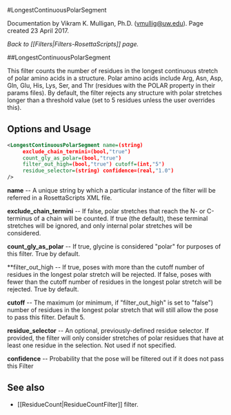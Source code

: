 #LongestContinuousPolarSegment

Documentation by Vikram K. Mulligan, Ph.D. (vmullig@uw.edu).  Page created 23 April 2017.

*Back to [[Filters|Filters-RosettaScripts]] page.*

##LongestContinuousPolarSegment

This filter counts the number of residues in the longest continuous stretch of polar amino acids in a structure.  Polar amino acids include Arg, Asn, Asp, Gln, Glu, His, Lys, Ser, and Thr (residues with the POLAR property in their params files).  By default, the filter rejects any structure with polar stretches longer than a threshold value (set to 5 residues unless the user overrides this).

## Options and Usage

```xml
<LongestContinuousPolarSegment name=(string)
     exclude_chain_termini=(bool,"true")
     count_gly_as_polar=(bool,"true")
     filter_out_high=(bool,"true") cutoff=(int,"5")
     residue_selector=(string) confidence=(real,"1.0")
/>
```

**name** -- A unique string by which a particular instance of the filter will be referred in a RosettaScripts XML file.

**exclude\_chain\_termini** -- If false, polar stretches that reach the N- or C-terminus of a chain will be counted.  If true (the default), these terminal stretches will be ignored, and only internal polar stretches will be considered.

**count\_gly\_as\_polar** -- If true, glycine is considered "polar" for purposes of this filter.  True by default.

**filter\_out\_high -- If true, poses with more than the cutoff number of residues in the longest polar stretch will be rejected.  If false, poses with fewer than the cutoff number of residues in the longest polar stretch will be rejected.  True by default.

**cutoff** -- The maximum (or minimum, if "filter_out_high" is set to "false") number of residues in the longest polar stretch that will still allow the pose to pass this filter.  Default 5.

**residue_selector** -- An optional, previously-defined residue selector.  If provided, the filter will only consider stretches of polar residues that have at least one residue in the selection.  Not used if not specified.

**confidence** -- Probability that the pose will be filtered out if it does not pass this Filter

## See also

* [[ResidueCount|ResidueCountFilter]] filter.